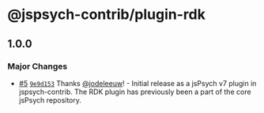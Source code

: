# @jspsych-contrib/plugin-rdk

## 1.0.0
### Major Changes



- [#5](https://github.com/jspsych/jspsych-contrib/pull/5) [`9e9d153`](https://github.com/jspsych/jspsych-contrib/commit/9e9d153141bd823498b19419aedc5a94921939dd) Thanks [@jodeleeuw](https://github.com/jodeleeuw)! - Initial release as a jsPsych v7 plugin in jspsych-contrib. The RDK plugin has previously been a part of the core jsPsych repository.
